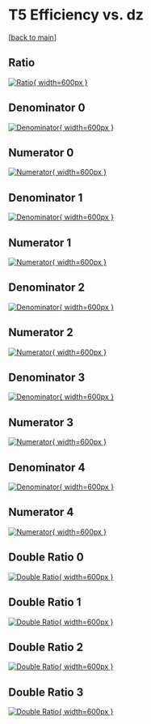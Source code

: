 # T5 Efficiency vs. dz

[[back to main](./)]



## Ratio

[![Ratio](../mtv/var/T5_xtr_13_-1_eff_dz.png){ width=600px }](../mtv/var/T5_xtr_13_-1_eff_dz.pdf)

## Denominator 0

[![Denominator](../mtv/den/T5_xtr_13_-1_eff_dz_den0.png){ width=600px }](../mtv/den/T5_xtr_13_-1_eff_dz_den0.pdf)

## Numerator 0

[![Numerator](../mtv/num/T5_xtr_13_-1_eff_dz_num0.png){ width=600px }](../mtv/num/T5_xtr_13_-1_eff_dz_num0.pdf)

## Denominator 1

[![Denominator](../mtv/den/T5_xtr_13_-1_eff_dz_den1.png){ width=600px }](../mtv/den/T5_xtr_13_-1_eff_dz_den1.pdf)

## Numerator 1

[![Numerator](../mtv/num/T5_xtr_13_-1_eff_dz_num1.png){ width=600px }](../mtv/num/T5_xtr_13_-1_eff_dz_num1.pdf)

## Denominator 2

[![Denominator](../mtv/den/T5_xtr_13_-1_eff_dz_den2.png){ width=600px }](../mtv/den/T5_xtr_13_-1_eff_dz_den2.pdf)

## Numerator 2

[![Numerator](../mtv/num/T5_xtr_13_-1_eff_dz_num2.png){ width=600px }](../mtv/num/T5_xtr_13_-1_eff_dz_num2.pdf)

## Denominator 3

[![Denominator](../mtv/den/T5_xtr_13_-1_eff_dz_den3.png){ width=600px }](../mtv/den/T5_xtr_13_-1_eff_dz_den3.pdf)

## Numerator 3

[![Numerator](../mtv/num/T5_xtr_13_-1_eff_dz_num3.png){ width=600px }](../mtv/num/T5_xtr_13_-1_eff_dz_num3.pdf)

## Denominator 4

[![Denominator](../mtv/den/T5_xtr_13_-1_eff_dz_den4.png){ width=600px }](../mtv/den/T5_xtr_13_-1_eff_dz_den4.pdf)

## Numerator 4

[![Numerator](../mtv/num/T5_xtr_13_-1_eff_dz_num4.png){ width=600px }](../mtv/num/T5_xtr_13_-1_eff_dz_num4.pdf)

## Double Ratio 0

[![Double Ratio](../mtv/ratio/T5_xtr_13_-1_eff_dz_ratio0.png){ width=600px }](../mtv/ratio/T5_xtr_13_-1_eff_dz_ratio0.pdf)

## Double Ratio 1

[![Double Ratio](../mtv/ratio/T5_xtr_13_-1_eff_dz_ratio1.png){ width=600px }](../mtv/ratio/T5_xtr_13_-1_eff_dz_ratio1.pdf)

## Double Ratio 2

[![Double Ratio](../mtv/ratio/T5_xtr_13_-1_eff_dz_ratio2.png){ width=600px }](../mtv/ratio/T5_xtr_13_-1_eff_dz_ratio2.pdf)

## Double Ratio 3

[![Double Ratio](../mtv/ratio/T5_xtr_13_-1_eff_dz_ratio3.png){ width=600px }](../mtv/ratio/T5_xtr_13_-1_eff_dz_ratio3.pdf)

